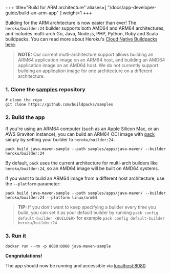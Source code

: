 
+++
title="Build for ARM architecture"
aliases=[
  "/docs/app-developer-guide/build-an-arm-app"
]
weight=1
+++

<!--more-->

Building for the ARM architecture is now easier than ever! The `heroku/builder:24` builder supports both AMD64 and ARM64 architectures, and includes
multi-arch Go, Java, Node.js, PHP, Python, Ruby and Scala buildpacks. You can read more about Heroku's [Cloud Native Buildpacks here][heroku-buildpacks].

> **NOTE:** Our current multi-architecture support allows building an ARM64 application image on an ARM64 host, and building an AMD64 application image on an AMD64 host. We do not currently support building an application image for one architecture on a different architecture.

### 1. Clone the [samples][samples] repository

```
# clone the repo
git clone https://github.com/buildpacks/samples
```
<!--+- "{{execute}}"+-->

### 2. Build the app

If you're using an ARM64 computer (such as an Apple Silicon Mac, or an AWS Graviton instance), you can build an ARM64 OCI image with [pack][pack] simply by setting your builder to `heroku/builder:24`:
```
pack build java-maven-sample --path samples/apps/java-maven/ --builder heroku/builder:24
```
<!--+- "{{execute}}"+-->

By default, `pack` uses the current architecture for multi-arch builders like `heroku/builder:24`, so an AMD64 image will be built on AMD64 systems.

If you want to build an ARM64 image from a different host architecture, use the `--platform` parameter:
```
pack build java-maven-sample --path samples/apps/java-maven/ --builder heroku/builder:24 --platform linux/arm64
```
<!--+- "{{execute}}"+-->

> **TIP:** If you don't want to keep specifying a builder every time you build, you can set it as your default
> builder by running `pack config default-builder <BUILDER>` for example `pack config default-builder heroku/builder:24`
<!--+- "{{execute}}"+-->

### 3. Run it

```
docker run --rm -p 8080:8080 java-maven-sample
```
<!--+- "{{execute}}"+-->

**Congratulations!**

<!--+- if false+-->
The app should now be running and accessible via [localhost:8080](http://localhost:8080).
<!--+end+-->

[pack]: https://github.com/buildpacks/pack
[docker]: https://docs.docker.com
[samples]: https://github.com/buildpacks/samples
[heroku-buildpacks]: https://github.com/heroku/buildpacks
